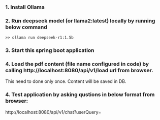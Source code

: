 ### 1. Install Ollama
### 2. Run deepseek model (or llama2:latest) locally by running below command
    >> ollama run deepseek-r1:1.5b
### 3. Start this spring boot application
### 4. Load the pdf content (file name configured in code) by calling http://localhost:8080/api/v1/load url from browser.
  This need to done only once. Content will be saved in DB.
### 4. Test application by asking qustions in below format from browser:
  http://localhost:8080/api/v1/chat?userQuery=<YOUR QUESTION>

